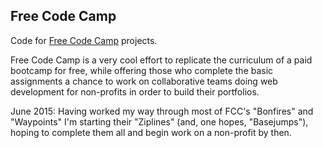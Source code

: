 ## Free Code Camp
Code for [Free Code Camp](http://www.freecodecamp.com) projects.

Free Code Camp is a very cool effort to replicate the curriculum of a paid bootcamp for free, while offering those who complete the basic assignments a chance to work on collaborative teams doing web development for non-profits in order to build their portfolios.

June 2015: Having worked my way through most of FCC's "Bonfires" and "Waypoints" I'm starting their "Ziplines" (and, one hopes, "Basejumps"), hoping to complete them all and begin work on a non-profit by then. 


